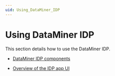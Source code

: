 ```yaml
---
uid: Using_DataMiner_IDP
---
```


# Using DataMiner IDP

This section details how to use the DataMiner IDP.

- [DataMiner IDP components](xref:DataMiner_IDP_components)

- [Overview of the IDP app UI](xref:Overview_of_the_IDP_app_UI)
